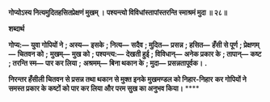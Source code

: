 **गोप्योऽस्य नित्यमुदितहसितप्रेक्षणं मुखम् ।** **पश्यन्त्यो विविधांस्तापांस्तरन्ति स्माश्रमं मुदा ॥ २८॥** 

**शब्दार्थ** 

**गोप्य:—** **युवा गोपियों ने** **; अस्य—** **इसके** **; नित्य—** **सदैव** **; मुदित—** **प्रसन्न** **; हसित—** **हँसी से पूर्ण** **; प्रेक्षणम्—** **चितवन को** **;** **मुखम्—** **मुख को** **; पश्यन्त्य:—** **देखती हुई** **; विविधान्—** **अनेक प्रकार के** **; तापान्—** **कष्ट** **; तरन्ति स्म—** **पार कर लिया** **;** **अश्रमम्—** **बिना थकान के** **; मुदा—** **प्रसन्नतापूर्वक।** **.** 

**निरन्तर हँसीली चितवन से प्रसन्न तथा थकान से मुक्त इनके मुखमण्डल को निहार-निहार** **कर गोपियों ने समस्त प्रकार के कष्टों को पार कर लिया और परम सुख का अनुभव किया।** **** 